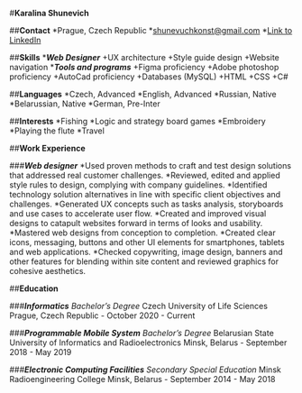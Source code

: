 #**Karalina Shunevich**

##**Contact**
    *Prague, Czech Republic
    *shunevuchkonst@gmail.com
    *[Link to LinkedIn](https://www.linkedin.com/in/karalina-shunevich-875433213/)

##**Skills**
    ****Web Designer***
        +UX architecture
        +Style guide design
        +Website navigation
    ****Tools and programs***
        +Figma proficiency
        +Adobe photoshop proficiency
        +AutoCad proficiency 
        +Databases (MySQL)
        +HTML
        +CSS
        +C#

##**Languages**
    *Czech, Advanced
    *English, Advanced
    *Russian, Native
    *Belarussian, Native
    *German, Pre-Inter

##**Interests**
    *Fishing
    *Logic and strategy board games
    *Embroidery
    *Playing the flute
    *Travel

##**Work Experience**

###***Web designer***
*Used proven methods to craft and test design solutions that addressed real customer challenges.
*Reviewed, edited and applied style rules to design, complying with company guidelines.
*Identified technology solution alternatives in line with specific client objectives and challenges.
*Generated UX concepts such as tasks analysis, storyboards and use cases to accelerate user flow.
*Created and improved visual designs to catapult websites forward in terms of looks and usability.
*Mastered web designs from conception to completion.
*Created clear icons, messaging, buttons and other UI elements for smartphones, tablets and web applications.
*Checked copywriting, image design, banners and other features for blending within site content and reviewed graphics for cohesive aesthetics.

##**Education**

###***Informatics***
*Bachelor’s Degree*
Czech University of Life Sciences
Prague, Czech Republic - October 2020 -  Current

###***Programmable Mobile System***
*Bachelor’s Degree*
Belarusian State University of Informatics and Radioelectronics
Minsk, Belarus - September 2018 -  May 2019

###***Electronic Computing Facilities***
*Secondary Special Education*
Minsk Radioengineering College
Minsk, Belarus - September 2014 -  May 2018